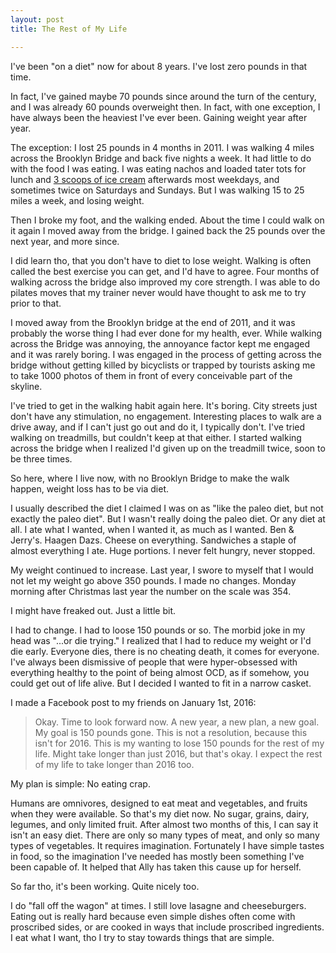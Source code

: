 ```yaml
---
layout: post
title: The Rest of My Life

---
```

I've been "on a diet" now for about 8 years.  I've lost zero pounds in
that time.

In fact, I've gained maybe 70 pounds since around the turn of the century,
and I was already 60 pounds overweight then.  In fact, with one exception, I
have always been the heaviest I've ever been.  Gaining weight year after
year.

The exception: I lost 25
pounds in 4 months in 2011.  I was walking 4 miles across the Brooklyn
Bridge and back
five nights a week.  It had little to do with the food I was eating.  I was
eating nachos and loaded tater tots for lunch and [3 scoops of ice cream][] afterwards most weekdays, and sometimes twice on Saturdays and Sundays.  But
I was walking 15 to 25 miles a week, and losing weight.

Then I broke my foot, and the walking ended.  About the time I could walk on
it again I moved away from the
bridge.  I gained back the 25 pounds over the next year, and more since.

I did learn tho, that you don't have to diet to lose weight. Walking is often
called the best exercise you can get, and I'd have to agree.  Four months of
walking across the bridge also improved my core strength.  I was able to do
pilates moves that my trainer never would have thought to ask me to try
prior to that.

I moved away from the Brooklyn bridge at the end of 2011, and it was probably
the worse thing I had ever done for my health, ever.  While walking across the
Bridge was annoying, the annoyance factor kept me engaged and it was rarely
boring.  I was engaged in the process of
getting across the bridge without getting killed by bicyclists or trapped by
tourists asking me to take 1000 photos of them in front of every conceivable
part of the skyline.

I've tried to get in the walking habit again here.  It's boring.  City
streets just don't have any stimulation, no engagement.  Interesting places
to walk are a drive away, and if I can't just go out and do it, I typically
don't.  I've tried walking on treadmills, but couldn't keep at that either.
I started walking across the bridge when I realized I'd given up on the
treadmill twice, soon to be three times.

So here, where I live now, with no Brooklyn Bridge to make the walk happen,
weight loss has to be via diet.

I usually described the diet I claimed I was on
as "like the paleo diet, but not exactly the paleo diet".  But I wasn't really
doing the paleo diet.  Or any diet at all.  I ate what I wanted, when I wanted
it, as much as I wanted.  Ben & Jerry's.  Haagen Dazs.  Cheese on everything.
Sandwiches a staple of almost everything I ate.  Huge portions.  I never felt
hungry, never stopped.

My weight continued to increase.  Last year, I swore to myself that I would
not let my weight go above 350 pounds.  I made no changes.  Monday morning
after Christmas last year the number on the scale was 354.

I might have freaked out.  Just a little bit.

I had to change.  I had to loose 150 pounds or so.  The morbid joke in my
head was "...or die trying."  I realized that I had to reduce my
weight or I'd die early. Everyone dies, there is no cheating death, it comes
for everyone.  I've always been dismissive of people that were hyper-obsessed
with everything healthy to the point of being almost OCD, as if somehow, you
could get out of life alive.  But I decided I wanted to fit in a narrow casket.

I made a Facebook post to my friends on January 1st, 2016:

> Okay. Time to look forward now. A new year, a new plan, a new goal. My goal
> is 150 pounds gone. This is not a resolution, because this isn't for 2016.
> This is my wanting to lose 150 pounds for the rest of my life. Might take
> longer than just 2016, but that's okay. I expect the rest of my life to take
> longer than 2016 too.

My plan is simple: No eating crap.

Humans are omnivores, designed to
eat meat and vegetables, and fruits when they were available.  So that's my
diet now.  No sugar, grains,
dairy, legumes, and only limited fruit.  After almost two months of this, I can
say it
isn't an easy diet. There are only so many types of meat, and only so many
types of vegetables.  It requires imagination.  Fortunately I have simple
tastes in food, so the imagination I've needed has mostly been something I've
been capable of.  It helped that Ally has taken this cause up for herself.

So far tho, it's been working.  Quite nicely too.

I do "fall off the wagon" at times.  I still love lasagne and cheeseburgers.
Eating out is really hard because even simple dishes often come with proscribed
sides, or are cooked in ways that include proscribed ingredients.  I eat
what I want, tho I try to stay towards things that are simple.


[3 scoops of ice cream]: http://www.brooklynicecreamfactory.com/ "OMG SO GOOD!!!!"
